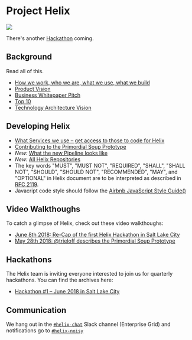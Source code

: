 # Project Helix

![](./Helix%20Save%20the%20Date.jpg)

There's another [Hackathon](hackathon.md) coming.

## Background

Read all of this.

* [How we work, who we are, what we use, what we build](manifesto.md)
* [Product Vision](product-vision.md)
* [Business Whitepaper Pitch](whitepaper.md)
* [Top 10](top10.md)
* [Technology Architecture Vision](architecture.md)

## Developing Helix

* [What Services we use – get access to those to code for Helix](SERVICES.md)
* [Contributing to the Primordial Soup Prototype](prototypes/CONTRIBUTING.md)
* *New:* [What the new Pipeline looks like](prototypes/PIPELINE_FAQ.md)
* *New:* [All Helix Repositories](https://github.com/search?q=topic%3Ahelix+org%3Aadobe&type=Repositories)
* The key words "MUST", "MUST NOT", "REQUIRED", "SHALL", "SHALL NOT", "SHOULD", "SHOULD NOT", "RECOMMENDED", "MAY", and "OPTIONAL" in Helix document are to be interpreted as described in [RFC 2119](https://www.ietf.org/rfc/rfc2119.txt).
* Javacript code style should follow the [Airbnb JavaScript Style Guide()](https://github.com/airbnb/javascript)

## Video Walkthoughs

To catch a glimpse of Helix, check out these video walkthoughs:

* [June 8th 2018: Re-Cap of the first Helix Hackathon in Salt Lake City](https://vimeo.com/274350388/afe38b8c33)
* [May 28th 2018: @trieloff describes the Primordial Soup Prototype](https://my.adobeconnect.com/pe0gjswvlm7n/)

## Hackathons

The Helix team is inviting everyone interested to join us for quarterly hackathons. You can find the archives here:

* [Hackathon #1 – June 2018 in Salt Lake City](hackathons/1-slc.md)

## Communication

We hang out in the [`#helix-chat`](https://adobe.slack.com/messages/C9KD0TT6G/) Slack channel (Enterprise Grid) and notifications go to [`#helix-noisy`](https://adobe.slack.com/messages/C9HH8J553/)
